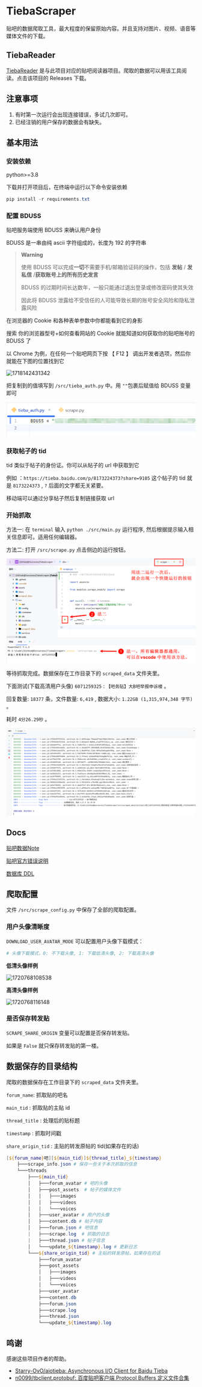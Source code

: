 # TiebaScraper

贴吧的数据爬取工具，最大程度的保留原始内容。并且支持对图片、视频、语音等媒体文件的下载。

## TiebaReader

[TiebaReader](https://github.com/Sorceresssis/TiebaReader) 是与此项目对应的贴吧阅读器项目。爬取的数据可以用该工具阅读。点击该项目的 Releases 下载。

## 注意事项

1. 有时第一次运行会出现连接错误，多试几次即可。
2. 已经注销的用户保存的数据会有缺失。

## 基本用法

### 安装依赖

python>=3.8

下载并打开项目后，在终端中运行以下命令安装依赖

```powershell
pip install -r requirements.txt
```

### 配置 BDUSS

贴吧服务端使用 BDUSS 来确认用户身份

BDUSS 是一串由纯 ascii 字符组成的，长度为 192 的字符串

> **Warning**
>
> 使用 BDUSS 可以完成**一切**不需要手机/邮箱验证码的操作，包括 **发帖** / **发私信** /**获取账号上的所有历史发言**
>
> BDUSS 的过期时间长达数年，一般只能通过退出登录或修改密码使其失效
>
> 因此将 BDUSS 泄露给不受信任的人可能导致长期的账号安全风险和隐私泄露风险

在浏览器的 Cookie 和各种表单参数中你都能看到它的身影

搜索 你的浏览器型号+如何查看网站的 Cookie 就能知道如何获取你的贴吧账号的 BDUSS 了

以 Chrome 为例，在任何一个贴吧网页下按 【 F12 】 调出开发者选项，然后你就能在下图的位置找到它

![1718142431342](./docs/assets/README/images/1718142431342.png)

把复制到的值填写到 `/src/tieba_auth.py` 中。用 `""`包裹后赋值给 BDUSS 变量即可

![1721379368283](./docs/assets/README/images/1721379368283.png)

### 获取帖子的 tid

tid 类似于帖子的身份证。你可以从帖子的 url 中获取到它

例如 ：`https://tieba.baidu.com/p/8173224373?share=9105` 这个帖子的 tid 就是 `8173224373` , `?` 后面的文字都无关紧要。

移动端可以通过分享帖子然后复制链接获取 url

### 开始抓取

方法一: 在 `terminal` 输入 `python ./src/main.py` 运行程序, 然后根据提示输入相关信息即可。适用任何编辑器。

方法二: 打开 `/src/scrape.py` 点击侧边的运行按钮。

![1721525837787](./docs/assets/README/images/1721525837787.png)

等待抓取完成。数据保存在工作目录下的 `scraped_data` 文件夹里。

下面测试(下载高清用户头像) `6071259325` : `【吧务贴】大B吧举报申诉楼` 。

回复数量: `18377` 条，文件数量: `6,419` , 数据大小: `1.22GB (1,315,974,348 字节)` 。

耗时 `4分26.29秒` 。

![1721526660657](./docs/assets/README/images/1721526660657.png)

## Docs

[贴吧数据Note](./docs/tieba_data_notes.md)

[贴吧官方错误说明](./docs/tieba_error_desc.md)

[数据库 DDL](./docs/SQL/DDL.sql)

## 爬取配置

文件 `/src/scrape_config.py` 中保存了全部的爬取配置。

### 用户头像清晰度

`DOWNLOAD_USER_AVATAR_MODE` 可以配置用户头像下载模式：

```python
# 头像下载模式，0: 不下载头像, 1: 下载低清头像, 2: 下载高清头像
```

**低清头像样例**

![1720768108538](./docs/assets/README/images/1720768108538.jpg)

**高清头像样例**

![1720768116148](./docs/assets/README/images/1720768116148.jpg)

### 是否保存转发贴

`SCRAPE_SHARE_ORIGIN` 变量可以配置是否保存转发贴。

如果是 `False` 就只保存转发贴的第一楼。

## 数据保存的目录结构

爬取的数据保存在工作目录下的 `scraped_data` 文件夹里。

`forum_name`: 抓取贴的吧名

`main_tid` : 抓取贴的主贴 id

`thread_title` : 处理后的贴标题

`timestamp` : 抓取时间戳

`share_origin_tid` : 主贴的转发原帖的 tid(如果存在的话)

```powershell
[${forum_name}吧][${main_tid}]${thread_title}_${timestamp}
    ├───scrape_info.json # 保存一些关于本次抓取的信息
    └───threads
        ├───${main_tid}
        │   ├───forum_avatar # 吧的头像
        │   ├───post_assets  # 帖子的媒体文件
        │   │   ├───images
        │   │   ├───videos
        │   │   └───voices
        │   ├───user_avatar # 用户的头像
        │   ├───content.db # 帖子内容
        │   ├───forum.json # 吧信息
        |   ├───scrape.log  # 抓取的日志
        |   ├───thread.json # 帖子信息
        │   └───update_${timestamp}.log # 更新日志
        └───${share_origin_tid} # 主贴的转发原帖，如果存在的话
            ├───forum_avatar
            ├───post_assets
            │   ├───images
            │   ├───videos
            │   └───voices
            ├───user_avatar
            ├───content.db
            ├───forum.json
            ├───scrape.log
            ├───thread.json
            └───update_${timestamp}.log

```

## 鸣谢

感谢这些项目作者的帮助。

- [Starry-OvO/aiotieba: Asynchronous I/O Client for Baidu Tieba](https://github.com/Starry-OvO/aiotieba)
- [n0099/tbclient.protobuf: 百度贴吧客户端 Protocol Buffers 定义文件合集](https://github.com/n0099/tbclient.protobuf)
